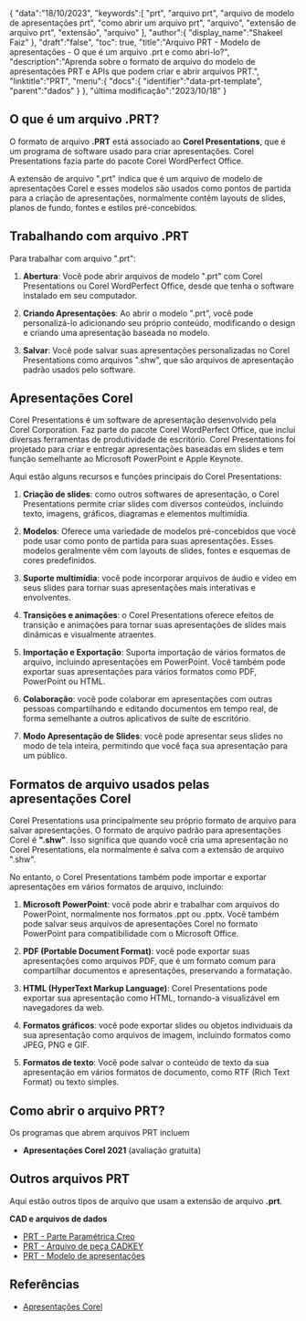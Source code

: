 {
"data":"18/10/2023",
   "keywords":[
"prt",
"arquivo prt",
"arquivo de modelo de apresentações prt",
"como abrir um arquivo prt",
"arquivo",
"extensão de arquivo prt",
"extensão",
"arquivo"
],
   "author":{
"display_name":"Shakeel Faiz"
},
"draft":"false",
"toc": true,
"title":"Arquivo PRT - Modelo de apresentações - O que é um arquivo .prt e como abri-lo?",
   "description":"Aprenda sobre o formato de arquivo do modelo de apresentações PRT e APIs que podem criar e abrir arquivos PRT.",
"linktitle":"PRT",
   "menu":{
      "docs":{
         "identifier":"data-prt-template",
"parent":"dados"
}
},
"última modificação":"2023/10/18"
}

## O que é um arquivo .PRT?

O formato de arquivo **.PRT** está associado ao **Corel Presentations**, que é um programa de software usado para criar apresentações. Corel Presentations fazia parte do pacote Corel WordPerfect Office.

A extensão de arquivo ".prt" indica que é um arquivo de modelo de apresentações Corel e esses modelos são usados como pontos de partida para a criação de apresentações, normalmente contêm layouts de slides, planos de fundo, fontes e estilos pré-concebidos.

## Trabalhando com arquivo .PRT

Para trabalhar com arquivo ".prt":

1. **Abertura**: Você pode abrir arquivos de modelo ".prt" com Corel Presentations ou Corel WordPerfect Office, desde que tenha o software instalado em seu computador.
    












2. **Criando Apresentações**: Ao abrir o modelo ".prt", você pode personalizá-lo adicionando seu próprio conteúdo, modificando o design e criando uma apresentação baseada no modelo.
    












3. **Salvar**: Você pode salvar suas apresentações personalizadas no Corel Presentations como arquivos ".shw", que são arquivos de apresentação padrão usados pelo software.

## Apresentações Corel

Corel Presentations é um software de apresentação desenvolvido pela Corel Corporation. Faz parte do pacote Corel WordPerfect Office, que inclui diversas ferramentas de produtividade de escritório. Corel Presentations foi projetado para criar e entregar apresentações baseadas em slides e tem função semelhante ao Microsoft PowerPoint e Apple Keynote.

Aqui estão alguns recursos e funções principais do Corel Presentations:

1. **Criação de slides**: como outros softwares de apresentação, o Corel Presentations permite criar slides com diversos conteúdos, incluindo texto, imagens, gráficos, diagramas e elementos multimídia.
    












2. **Modelos**: Oferece uma variedade de modelos pré-concebidos que você pode usar como ponto de partida para suas apresentações. Esses modelos geralmente vêm com layouts de slides, fontes e esquemas de cores predefinidos.
    












3. **Suporte multimídia**: você pode incorporar arquivos de áudio e vídeo em seus slides para tornar suas apresentações mais interativas e envolventes.
    












4. **Transições e animações**: o Corel Presentations oferece efeitos de transição e animações para tornar suas apresentações de slides mais dinâmicas e visualmente atraentes.
    












5. **Importação e Exportação**: Suporta importação de vários formatos de arquivo, incluindo apresentações em PowerPoint. Você também pode exportar suas apresentações para vários formatos como PDF, PowerPoint ou HTML.
    












6. **Colaboração**: você pode colaborar em apresentações com outras pessoas compartilhando e editando documentos em tempo real, de forma semelhante a outros aplicativos de suíte de escritório.
    












7. **Modo Apresentação de Slides**: você pode apresentar seus slides no modo de tela inteira, permitindo que você faça sua apresentação para um público.

## Formatos de arquivo usados pelas apresentações Corel

Corel Presentations usa principalmente seu próprio formato de arquivo para salvar apresentações. O formato de arquivo padrão para apresentações Corel é **".shw"**. Isso significa que quando você cria uma apresentação no Corel Presentations, ela normalmente é salva com a extensão de arquivo ".shw".

No entanto, o Corel Presentations também pode importar e exportar apresentações em vários formatos de arquivo, incluindo:

1. **Microsoft PowerPoint**: você pode abrir e trabalhar com arquivos do PowerPoint, normalmente nos formatos .ppt ou .pptx. Você também pode salvar seus arquivos de apresentações Corel no formato PowerPoint para compatibilidade com o Microsoft Office.
    












2. **PDF (Portable Document Format)**: você pode exportar suas apresentações como arquivos PDF, que é um formato comum para compartilhar documentos e apresentações, preservando a formatação.
    












3. **HTML (HyperText Markup Language)**: Corel Presentations pode exportar sua apresentação como HTML, tornando-a visualizável em navegadores da web.
    












4. **Formatos gráficos**: você pode exportar slides ou objetos individuais da sua apresentação como arquivos de imagem, incluindo formatos como JPEG, PNG e GIF.
    












5. **Formatos de texto**: Você pode salvar o conteúdo de texto da sua apresentação em vários formatos de documento, como RTF (Rich Text Format) ou texto simples.

## Como abrir o arquivo PRT?

Os programas que abrem arquivos PRT incluem

- **Apresentações Corel 2021** (avaliação gratuita)

## Outros arquivos PRT

Aqui estão outros tipos de arquivo que usam a extensão de arquivo **.prt**.

**CAD e arquivos de dados**
- [PRT - Parte Paramétrica Creo](/pt/cad/prt-creo/)
- [PRT - Arquivo de peça CADKEY](/pt/cad/prt-cadkey/)
- [PRT - Modelo de apresentações](/pt/data/prt-template/)

## Referências
* [Apresentações Corel](https://en.wikipedia.org/wiki/Corel_Presentations)


